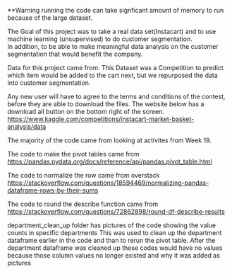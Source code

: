 **Warning running the code can take signficant amount of memory to run because of the large dataset.

The Goal of this project was to take a real data set(Instacart) and to use machine learning (unsupervised) to do customer segmentation.  
In addition, to be able to make meaningful data analysis on the customer segmentation that would benefit the company. 

Data for this project came from. This Dataset was a Competition to predict which item would be added to the cart next, but we repurposed the data into customer segmentation. 

Any new user will have to agree to the terms and conditions of the contest, before they are able to download the files.   The website below has a download all button on the bottom right of the screen.
https://www.kaggle.com/competitions/instacart-market-basket-analysis/data

The majority of the code came from looking at activites from Week 19.   

The code to make the pivot tables came from 
https://pandas.pydata.org/docs/reference/api/pandas.pivot_table.html

The code to normalize the row came from overstack
https://stackoverflow.com/questions/18594469/normalizing-pandas-dataframe-rows-by-their-sums

The code to round the describe function came from 
https://stackoverflow.com/questions/72862898/round-df-describe-results

department_clean_up folder has pictures of the code showing the value counts in specific departments
This was used to clean up the department dataframe earlier in the code and than to rerun the pivot table.
After the department dataframe was cleaned up these codes would have no values because those column values no longer existed and why it was added as pictures
